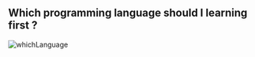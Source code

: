 ##  Which programming language should I learning first ?
![whichLanguage](http://github.com/powar2sun/Note/raw/master/picture/whichLanguage.png)
